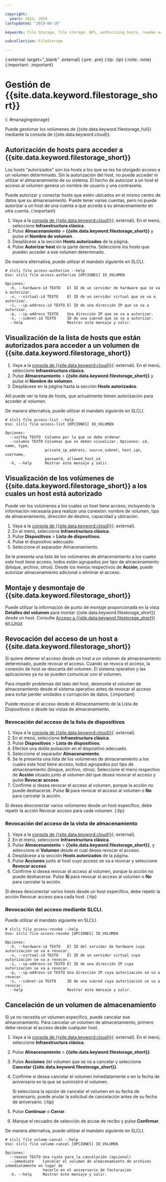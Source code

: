 ```yaml
---

copyright:
  years: 2014, 2019
lastupdated: "2019-06-10"

keywords: File Storage, file storage, NFS, authorizing hosts, rewoke access, grant access, view authorizations

subcollection: FileStorage

---
```

{:external: target="_blank" .external}
{:pre: .pre}
{:tip: .tip}
{:note: .note}
{:important: .important}


# Gestión de {{site.data.keyword.filestorage_short}}
{: #managingstorage}

Puede gestionar los volúmenes de {{site.data.keyword.filestorage_full}} mediante la consola de {{site.data.keyword.cloud}}.

## Autorización de hosts para acceder a {{site.data.keyword.filestorage_short}}

Los hosts “autorizados” son los hosts a los que se les ha otorgado acceso a un volumen determinado. Sin la autorización del host, no puede acceder ni utilizar el almacenamiento de su sistema. El hecho de autorizar a un host el acceso al volumen genera un nombre de usuario y una contraseña.

Puede autorizar y conectar hosts que estén ubicados en el mismo centro de datos que su almacenamiento. Puede tener varias cuentas, pero no puede autorizar a un host de una cuenta a que acceda a su almacenamiento en otra cuenta.
{:important}

1. Vaya a la [consola de {{site.data.keyword.cloud}}](https://{DomainName}/){: external}. En el menú, seleccione **Infraestructura clásica**.
2. Pulse **Almacenamiento** > **{{site.data.keyword.filestorage_short}}** y pulse el **Nombre de volumen**.
3. Desplácese a la sección **Hosts autorizados** de la página.
4. Pulse **Autorizar host** en la parte derecha. Seleccione los hosts que pueden acceder a ese volumen determinado.

De manera alternativa, puede utilizar el mandato siguiente en SLCLI.
```
# slcli file access-authorize --help
Uso: slcli file access-authorize [OPCIONES] ID_VOLUMEN

Opciones:
  -h, --hardware-id TEXTO   El ID de un servidor de hardware que se va a autorizar.
  -v, --virtual-id TEXTO    El ID de un servidor virtual que se va a autorizar.
  -i, --ip-address-id TEXTO El ID de una dirección IP que se va a autorizar.
  -p, --ip-address TEXTO    Una dirección IP que se va a autorizar.
  -s, --subnet-id TEXTO     ID de una subred que se va a autorizar.
  --help                    Mostrar este mensaje y salir.
```

## Visualización de la lista de hosts que están autorizados para acceder a un volumen de {{site.data.keyword.filestorage_short}}

1. Vaya a la [consola de {{site.data.keyword.cloud}}](https://{DomainName}/){: external}. En el menú, seleccione **Infraestructura clásica**.
2. Pulse **Almacenamiento** > **{{site.data.keyword.filestorage_short}}** y pulse el **Nombre de volumen**.
3. Desplácese en la página hasta la sección **Hosts autorizados**.

Allí puede ver la lista de hosts, que actualmente tienen autorización para acceder al volumen.

De manera alternativa, puede utilizar el mandato siguiente en SLCLI.
```
# slcli file access-list --help
Uso: slcli file access-list [OPCIONES] ID_VOLUMEN

Opciones:
  --sortby TEXTO  Columna por la que se debe ordenar
  --columns TEXTO Columnas que se deben visualizar. Opciones: id, name, type,
                  private_ip_address, source_subnet, host_iqn, username,
                  password, allowed_host_id
  -h, --help      Mostrar este mensaje y salir.
```


## Visualización de los volúmenes de {{site.data.keyword.filestorage_short}} a los cuales un host está autorizado

Puede ver los volúmenes a los cuales un host tiene acceso, incluyendo la información necesaria para realizar una conexión: nombre de volumen, tipo de almacenamiento, dirección de destino, capacidad y ubicación.

1. Vaya a la [consola de {{site.data.keyword.cloud}}](https://{DomainName}/){: external}.
2. En el menú, seleccione **Infraestructura clásica**.
3. Pulse **Dispositivos** > **Lista de dispositivos**.
4. Pulse el dispositivo adecuado.
5. Seleccione el separador Almacenamiento.

Se le presenta una lista de los volúmenes de almacenamiento a los cuales este host tiene acceso, todos están agrupados por tipo de almacenamiento (bloque, archivo, otros). Desde los menús respectivos de **Acción**, puede autorizar almacenamiento adicional o eliminar el acceso.


## Montaje y desmontaje de {{site.data.keyword.filestorage_short}}

Puede utilizar la información de punto de montaje proporcionada en la vista **Detalles del volumen** para montar {{site.data.keyword.filestorage_short}} desde un host. Consulte [Acceso a {{site.data.keyword.filestorage_short}} en Linux](/docs/infrastructure/FileStorage?topic=FileStorage-mountingLinux)


## Revocación del acceso de un host a {{site.data.keyword.filestorage_short}}

Si quiere detener el acceso desde un host a un volumen de almacenamiento determinado, puede revocar el acceso. Cuando se revoca el acceso, la conexión de host se descarta del volumen. El sistema operativo y las aplicaciones ya no se pueden comunicar con el volumen.

Para impedir problemas del lado del host, desmonte el volumen de almacenamiento desde el sistema operativo antes de revocar el acceso para evitar perder unidades o corrupción de datos.
{:important}

Puede revocar el acceso desde el Almacenamiento de la Lista de Dispositivos o desde las vistas de almacenamiento.

### Revocación del acceso de la lista de dispositivos

1. Vaya a la [consola de {{site.data.keyword.cloud}}](https://{DomainName}/){: external}.
2. En el menú, seleccione **Infraestructura clásica**.
3. Pulse **Dispositivos** > **Lista de dispositivos**.
2. Efectúe una doble pulsación en el dispositivo adecuado.
3. Seleccione el separador **Almacenamiento**.
4. Se le presenta una lista de los volúmenes de almacenamiento a los cuales este host tiene acceso, todos agrupados por tipo de almacenamiento (bloque, archivo, otros). Seleccione el menú respectivo de **Acción** situado junto al volumen del que desea revocar el acceso y pulse **Revocar acceso**.
5. Confirme si desea revocar el acceso al volumen, porque la acción no puede deshacerse. Pulse **Sí** para revocar el acceso al volumen o **No** para cancelar la acción.

Si desea desconectar varios volúmenes desde un host específico, debe repetir la acción Revocar acceso para cada volumen.
{:tip}


### Revocación del acceso de la vista de almacenamiento

1. Vaya a la [consola de {{site.data.keyword.cloud}}](https://{DomainName}/){: external}.
2. En el menú, seleccione **Infraestructura clásica**.
3. Pulse **Almacenamiento** > **{{site.data.keyword.filestorage_short}}**, y seleccione el **Volumen** desde el cual desea revocar el acceso.
4. Desplácese a la sección **Hosts autorizados** de la página.
5. Pulse **Acciones** junto al host cuyo acceso se va a revocar y seleccione **Revocar acceso**.
6. Confirme si desea revocar el acceso al volumen, porque la acción no puede deshacerse. Pulse **Sí** para revocar el acceso al volumen o **No** para cancelar la acción.

Si desea desconectar varios hosts desde un host específico, debe repetir la acción Revocar acceso para cada host.
{:tip}

### Revocación del acceso mediante SLCLI.
Puede utilizar el mandato siguiente en SLCLI.
```
# slcli file access-revoke --help
Uso: slcli file access-revoke [OPCIONES] ID_VOLUMEN

Opciones:
  -h, --hardware-id TEXTO   El ID del servidor de hardware cuya autorización se va a revocar.
  -v, --virtual-id TEXTO    El ID de un servidor virtual cuya autorización se va a revocar.
  -i, --ip-address-id TEXTO El ID de una dirección IP cuya autorización se va a revocar.
  -p, --ip-address-id TEXTO Una dirección IP cuya autorización se va a revocar.
  -s, --subnet-id TEXTO     ID de una subred cuya autorización se va a revocar.
  --help                    Mostrar este mensaje y salir.
```

## Cancelación de un volumen de almacenamiento

Si ya no necesita un volumen específico, puede cancelar ese almacenamiento. Para cancelar un volumen de almacenamiento, primero debe revocar el acceso desde cualquier host.

1. Vaya a la [consola de {{site.data.keyword.cloud}}](https://{DomainName}/){: external}. En el menú, seleccione **Infraestructura clásica**.
2. Pulse **Almacenamiento** > **{{site.data.keyword.filestorage_short}}**.
3. Pulse **Acciones** del volumen que se va a cancelar y seleccione **Cancelar {{site.data.keyword.filestorage_short}}**.
4. Confirme si desea cancelar el volumen inmediatamente o en la fecha de aniversario en la que se suministró el volumen.

   Si selecciona la opción de cancelar el volumen en su fecha de aniversario, puede anular la solicitud de cancelación antes de su fecha de aniversario.
   {:tip}
5. Pulse **Continuar** o **Cerrar**.
6. Marque el recuadro de selección de acuse de recibo y pulse **Confirmar**.

De manera alternativa, puede utilizar el mandato siguiente en SLCLI.
```
# slcli file volume-cancel --help
Uso: slcli file volume-cancel [OPCIONES] ID_VOLUMEN

Opciones:
  --reason TEXTO Una razón para la cancelación (opcional)
  --immediate    Cancelar el volumen de almacenamiento de archivos inmediatamente en lugar de
                 hacerlo en el aniversario de facturación
  -h, --help     Mostrar este mensaje y salir.
```
